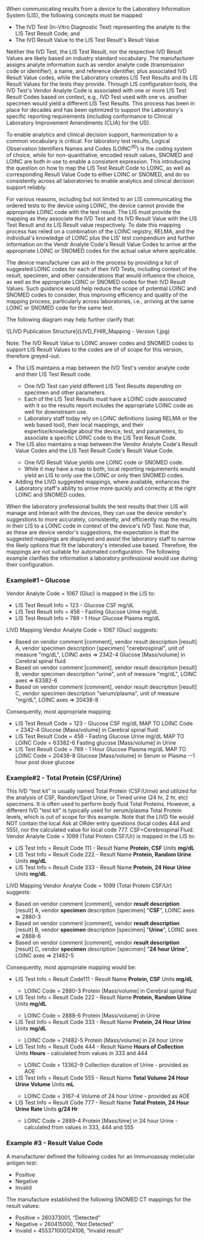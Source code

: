 When communicating results from a device to the Laboratory Information System (LIS), the following concepts must be mapped: 
<ul>
    <li> The IVD Test (In-Vitro Diagnostic Test) representing the analyte to the LIS Test Result Code; and</li>
    <li> The IVD Result Value to the LIS Test Result's Result Value</li>
</ul>
Neither the IVD Test, the LIS Test Result, nor the respective IVD Result Values are likely based on industry standard vocabulary.  The manufacturer assigns analyte information such as vendor analyte code (transmission code or identifier), a name, and reference identifier, plus associated IVD Result Value codes, while the Laboratory creates LIS Test Results and its LIS Result Values for the tests they provide.  Through LIS configuration tools, the IVD Test's Vendor Analyte Code is associated with one or more LIS Test Result Codes based on context, e.g., IVD Test used with one vs. another specimen would yield a different LIS Test Results.  This process has been in place for decades and has been optimized to support the Laboratory's specific reporting requirements (including conformance to Clinical Laboratory Improvement Amendments (CLIA) for the US).

To enable analytics and clinical decision support, harmonization to a common vocabulary is critical.  For laboratory test results, Logical Observation Identifiers Names and Codes (LOINC<sup>(R)</sup>) is the coding system of choice, while for non-quantitative, encoded result values, SNOMED and LOINC are both in use to enable a consistent expression.  This introducing the question on how to map the LIS Test Result Code to LOINC, as well as corresponding Result Value Code to either LOINC or SNOMED, and do so consistently across all laboratories to enable analytics and clinical decision support reliably.

For various reasons, including but not limited to an LIS communicating the ordered tests to the device using LOINC, the device cannot provide the appropriate LOINC code with the test result.  The LIS must provide the mapping as they associate the IVD Test and its IVD Result Value with the LIS Test Result and its LIS Result value respectively.   To date this mapping process has relied on a combination of the LOINC registry, RELMA, and the individual's knowledge of LOINC plus the LIS' test compendium and further information on the Vendr Analyte Code's Result Value Codes to arrive at the appropriate LOINC or SNOMED codes for the actual value where applicable.

The device manufacturer can aid in the process by providing a list of suggested LOINC codes for each of their IVD Tests, including context of the result, specimen, and other considerations that would influence the choice, as well as the appropriate LOINC or SNOMED codes for their IVD Result Values.  Such guidance would help reduce the scope of potential LOINC and SNOMED codes to consider, thus improving efficiency and quality of the mapping process, particularly across laboratories, i.e., arriving at the same LOINC or SNOMED code for the same test.

The following diagram may help further clarify that:

![LIVD Publication Structure](LIVD_FHIR_Mapping - Version 1.jpg)

Note: The IVD Result Value to LOINC answer codes and SNOMED codes to support LIS Result Values to the codes are of of scope for this version, therefore greyed-out.
<ul>
    <li> The LIS maintains a map between the IVD Test's vendor analyte code and their LIS Test Result code.</li>
        <ul>
            <li> One IVD Test can yield different LIS Test Results depending on specimen and other parameters.</li>
            <li> Each of the LIS Test Results must have a LOINC code associated with it so the results report includes the appropriate LOINC code as well for downstream use.</li>
            <li> Laboratory staff today rely on LOINC definitions (using RELMA or the web based tool), their local mappings, and their expertise/knowledge about the device, test, and parameters, to associate a specific LOINC code to the LIS Test Result Code. </li>
        </ul>
    <li> The LIS also maintains a map between the Vendor Analyte Code's Result Value Codes and the LIS Test Result Code's Result Value Code.</li>
        <ul>
            <li> One IVD Result Value yields one LOINC code or SNOMED code.</li>  
            <li> While it may have a map to both, local reporting requirements would yield an LIS to only use the LOINC or only then SNOMED codes.</li>
        </ul>
    <li> Adding the LIVD suggested mappings, where available, enhances the Laboratory staff's ability to arrive more quickly and correctly at the right LOINC and SNOMED codes.</li>
</ul>

When the laboratory professional builds the test results that their LIS will manage and interact with the devices, they can use the device vendor's suggestions to more accurately, consistently, and efficiently map the results in their LIS to a LOINC code in context of the device's IVD Test.  Note that, as these are device vendor's suggestions, the expectation is that the suggested mappings are displayed and assist the laboratory staff to narrow the likely options that fit the laboratory's intended use based.  Therefore, the mappings are not suitable for automated configuration. The following example clarifies the information a laboratory professional would use during their configuration.

<h3> Example#1 – Glucose</h3>
Vendor Analyte Code = 1067 (Gluc) is mapped in the LIS to:
<ul>
   <li> LIS Test Result Info = 123 - Glucose CSF mg/dL </li>
   <li> LIS Test Result Info = 456 - Fasting Glucose Urine mg/dL </li>
   <li> LIS Test Result Info = 789 - 1 Hour Glucose Plasma mg/dL </li>
</ul>
LIVD Mapping Vendor Analyte Code = 1067 (Gluc) suggests:
<ul>
   <li> Based on vendor comment [comment], vendor result description [result] A, vendor specimen description [specimen] "cerebrospinal", unit of measure "mg/dL", LOINC axes => 2342-4 Glucose [Mass/volume] in Cerebral spinal fluid </li>
   <li> Based on vendor comment [comment], vendor result description [result] B, vendor specimen description "urine", unit of measure "mg/dL", LOINC axes => 63382-6 </li>
   <li> Based on vendor comment [comment], vendor result description [result] C, vendor specimen description "serum/plasma", unit of measure "mg/dL", LOINC axes => 20438-8 </li>
</ul>
Consequently, most appropriate mapping:
<ul>
   <li> LIS Test Result Code = 123 - Glucose CSF mg/dL MAP TO LOINC Code = 2342-4 Glucose [Mass/volume] in Cerebral spinal fluid </li>
   <li> LIS Test Result Code = 456 - Fasting Glucose Urine mg/dL MAP TO LOINC Code = 63382-6 Fasting glucose [Mass/volume] in Urine </li>
   <li> LIS Test Result Code = 789 - 1 Hour Glucose Plasma mg/dL MAP TO LOINC Code = 20438-8 Glucose [Mass/volume] in Serum or Plasma --1 hour post dose glucose </li>
</ul>

<h3> Example#2 - Total Protein (CSF/Urine)</h3>
This IVD "test kit" is usually named Total Protein (CSF/Urine) and utilized for the analysis of CSF, Random/Spot Urine, or Timed urine (24 hr, 2 hr, etc) specimens.  It is often used to perform body fluid Total Proteins.  However, a different IVD "test kit" is typically used for serum/plasma Total Protein levels, which is out of scope for this example. Note that the LIVD file would NOT contain the local Ask at ORder entry questions (local codes 444 and 555), nor the calculated value for local code 777. CSF=Cerebrospinal Fluid.
Vendor Analyte Code = 1099 (Total Protein CSF/Ur) is mapped in the LIS to:
<ul>
   <li> LIS Test Info =  Result Code 111 - Result Name <b>Protein, CSF</b>  Units <b>mg/dL</b> </li>
   <li> LIS Test Info =  Result Code 222 - Result Name <b>Protein, Random Urine</b>  Units <b>mg/dL</b> </li>
   <li> LIS Test Info =  Result Code 333 - Result Name <b>Protein, 24 Hour Urine</b>  Units <b>mg/dL</b> </li>
</ul>
LIVD Mapping Vendor Analyte Code = 1099 (Total Protein CSF/Ur) suggests:
<ul>
   <li> Based on vendor comment [comment], vendor <b>result description</b> [result] A, vendor <b>specimen</b> description [specimen] "<b>CSF</b>", LOINC axes => 2880-3 </li>
   <li> Based on vendor comment [comment], vendor <b>result description</b> [result] B, vendor <b>specimen</b> description [specimen] "<b>Urine</b>", LOINC axes => 2888-6 </li>
   <li> Based on vendor comment [comment], vendor <b>result description</b> [result] C, vendor <b>specimen</b> description [specimen] "<b>24 hour Urine</b>", LOINC axes => 21482-5 </li>
</ul> 
Consequently, most appropriate mapping would be:
<ul>
   <li>LIS Test Info =  Result Code111 - Result Name <b>Protein, CSF</b>  Units <b>mg/dL</b> </li>
   <ul>
       <li> LOINC Code = 2880-3 Protein [Mass/volume] in Cerebral spinal fluid </li>
   </ul>
   <li> LIS Test Info =  Result Code 222 - Result Name <b>Protein, Random Urine</b>  Units <b>mg/dL</b> </li>
   <ul>
      <li> LOINC Code = 2888-6 Protein [Mass/volume] in Urine </li>
   </ul>
   <li> LIS Test Info =  Result Code 333 - Result Name <b>Protein, 24 Hour Urine</b>  Units <b>mg/dL</b> </li>
   <ul>
      <li> LOINC Code = 21482-5 Protein [Mass/volume] in 24 hour Urine </li>
   </ul>
   <li> LIS Test Info =  Result Code 444 - Result Name <b>Hours of Collection</b> Units <b>Hours</b> - calculated from values in 333 and 444 </li>
   <ul> 
      <li> LOINC Code = 13362-9 Collection duration of Urine - provided as AOE </li>
   </ul>
   <li> LIS Test Info =  Result Code 555 - Result Name <b>Total Volume 24 Hour Urine Volume</b>  Units <b>mL</b> </li>
   <ul>
      <li> LOINC Code = 3167-4 Volume of 24 hour Urine - provided as AOE </li>
   </ul>
   <li> LIS Test Info =  Result Code 777 - Result Name <b>Total Protein, 24 Hour Urine Rate</b>  Units <b>g/24 Hr</b> </li>
   <ul>
       <li> LOINC Code = 2889-4 Protein [Mass/time] in 24 hour Urine - calculated from values in 333, 444 and 555 </li>
   </ul>
</ul>

<h3> Example #3 - Result Value Code </h3>

A manufacturer defined the following codes for an Immunoassay molecular antigen test:
<ul>
    <li>Positive</li>
    <li>Negative</li>
    <li>Invalid</li>
</ul>
The manufacture established the following SNOMED CT mappings for the result values:
<ul>
    <li>Positive = 260373001, “Detected”</li>
    <li>Negative = 260415000, “Not Detected”</li>
    <li>Invalid = 455371000124106, “Invalid result”</li>
</ul>
